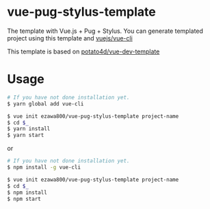# vue-pug-stylus-template

The template with Vue.js + Pug + Stylus.
You can generate templated project using this template and [vuejs/vue-cli](https://github.com/vuejs/vue-cli)

This template is based on [potato4d/vue-dev-template](https://github.com/potato4d/vue-dev-template)

# Usage

```bash
# If you have not done installation yet.
$ yarn global add vue-cli

$ vue init ezawa800/vue-pug-stylus-template project-name
$ cd $_
$ yarn install
$ yarn start
```

or

```bash
# If you have not done installation yet.
$ npm install -g vue-cli

$ vue init ezawa800/vue-pug-stylus-template project-name
$ cd $_
$ npm install
$ npm start
```
